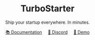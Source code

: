 <div align="center">

# TurboStarter

Ship your startup everywhere. In minutes.

[📚 Documentation](https://www.turbostarter.dev/docs)&nbsp;&nbsp;&nbsp;&nbsp;&nbsp;[💬 Discord](https://discord.gg/KjpK2uk3JP)&nbsp;&nbsp;&nbsp;&nbsp;&nbsp;[🚀 Demo](https://www.demo.turbostarter.dev)

</div>
